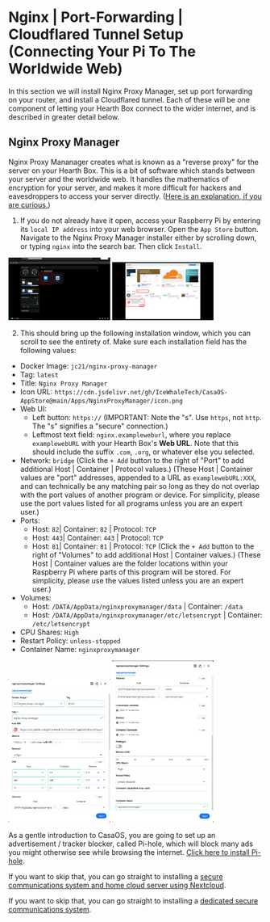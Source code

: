 # __Nginx | Port-Forwarding | Cloudflared Tunnel Setup (Connecting Your Pi To The Worldwide Web)__

In this section we will install Nginx Proxy Manager, set up port forwarding on your router, and install a Cloudflared tunnel. Each of these will be one component of letting your Hearth Box connect to the wider internet, and is described in greater detail below.

## __Nginx Proxy Manager__

Nginx Proxy Mananager creates what is known as a "reverse proxy" for the server on your Hearth Box. This is a bit of software which stands between your server and the worldwide web. It handles the mathematics of encryption for your server, and makes it more difficult for hackers and eavesdroppers to access your server directly. ([Here is an explanation, if you are curious.](https://www.cloudflare.com/learning/cdn/glossary/reverse-proxy/))

1. If you do not already have it open, access your Raspberry Pi by entering its `local IP address` into your web browser. Open the `App Store` button. Navigate to the Nginx Proxy Manager installer either by scrolling down, or typing `nginx` into the search bar. Then click `Install`. 

<img src="../Media_Repository/Nginx_Install_1.png" alt="Nginx Proxy Manager installation 1" title="Nginx Proxy Manager installation 1" width="40%"/> <img src="../Media_Repository/Nginx_Install_2.png" alt="Nginx Proxy Manager installation 2" title="Nginx Proxy Manager installation 2" width="40%"/> 

2. This should bring up the following installation window, which you can scroll to see the entirety of. Make sure each installation field has the following values:
- Docker Image: `jc21/nginx-proxy-manager`
- Tag: `latest`
- Title: `Nginx Proxy Manager`
- Icon URL: `https://cdn.jsdelivr.net/gh/IceWhaleTech/CasaOS-AppStore@main/Apps/NginxProxyManager/icon.png`
- Web UI:
  - Left button: `https://` (IMPORTANT: Note the "s". Use `https`, not `http`. The "s" signifies a "secure" connection.)
  - Leftmost text field: `nginx.exampleweburl`, where you replace `examplewebURL` with your Hearth Box's **Web URL**. Note that this should include the suffix `.com`, `.org`, or whatever else you selected.
- Network: `bridge`
(Click the `+ Add` button to the right of "Port" to add additional Host | Container | Protocol values.)
(These Host | Container values are "port" addresses, appended to a URL as `examplewebURL:XXX`, and can technically be any matching pair so long as they do not overlap with the port values of another program or device. For simplicity, please use the port values listed for all programs unless you are an expert user.)
- Ports:
  - Host: `82`| Container: `82` | Protocol: `TCP`
  - Host: `443`| Container: `443` | Protocol: `TCP`
  - Host: `81`| Container: `81` | Protocol: `TCP`
(Click the `+ Add` button to the right of "Volumes" to add additional Host | Container values.)
(These Host | Container values are the folder locations within your Raspberry Pi where parts of this program will be stored. For simplicity, please use the values listed unless you are an expert user.)
- Volumes:
  - Host: `/DATA/AppData/nginxproxymanager/data` | Container: `/data`
  - Host: `/DATA/AppData/nginxproxymanager/etc/letsencrypt` | Container: `/etc/letsencrypt`
- CPU Shares: `High`
- Restart Policy: `unless-stopped`
- Container Name: `nginxproxymanager`

<img src="../Media_Repository/Nginx_Install_3.png" alt="Nginx Proxy Manager installation settings 1" title="Nginx Proxy Manager installation settings 1" width="40%"/> <img src="../Media_Repository/Nginx_Install_4.png" alt="Nginx Proxy Manager installation settings 2" title="Nginx Proxy Manager installation settings 2" width="40%"/> 

As a gentle introduction to CasaOS, you are going to set up an advertisement / tracker blocker, called Pi-hole, which will block many ads you might otherwise see while browsing the internet. [Click here to install Pi-hole](../Instructions/Pi-hole_Installation.md).

If you want to skip that, you can go straight to installing a [secure communications system and home cloud server using Nextcloud](../Instructions/Nextcloud_Setup_Local.md).

If you want to skip that, you can go straight to installing a [dedicated secure communications system](../Instructions/Databag_Setup_Local.md).
